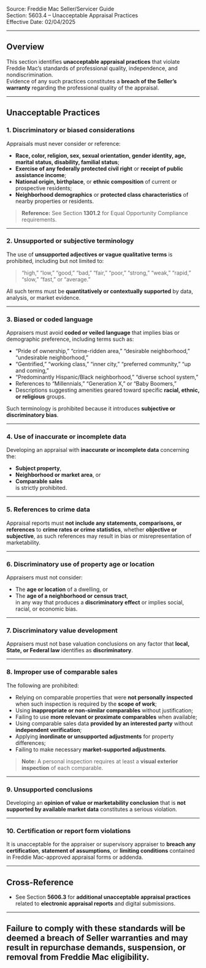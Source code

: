 Source: Freddie Mac Seller/Servicer Guide  
Section: 5603.4 – Unacceptable Appraisal Practices  
Effective Date: 02/04/2025  

---

## Overview
This section identifies **unacceptable appraisal practices** that violate Freddie Mac’s standards of professional quality, independence, and nondiscrimination.  
Evidence of any such practices constitutes a **breach of the Seller’s warranty** regarding the professional quality of the appraisal.

---

## Unacceptable Practices

### 1. Discriminatory or biased considerations
Appraisals must never consider or reference:
- **Race, color, religion, sex, sexual orientation, gender identity, age, marital status, disability, familial status**;  
- **Exercise of any federally protected civil right** or **receipt of public assistance income**;  
- **National origin, birthplace**, or **ethnic composition** of current or prospective residents;  
- **Neighborhood demographics** or **protected class characteristics** of nearby properties or residents.  

> **Reference:** See Section **1301.2** for Equal Opportunity Compliance requirements.

---

### 2. Unsupported or subjective terminology
The use of **unsupported adjectives or vague qualitative terms** is prohibited, including but not limited to:  
> “high,” “low,” “good,” “bad,” “fair,” “poor,” “strong,” “weak,” “rapid,” “slow,” “fast,” or “average.”

All such terms must be **quantitatively or contextually supported** by data, analysis, or market evidence.

---

### 3. Biased or coded language
Appraisers must avoid **coded or veiled language** that implies bias or demographic preference, including terms such as:
- “Pride of ownership,” “crime-ridden area,” “desirable neighborhood,” “undesirable neighborhood,”  
- “Gentrified,” “working class,” “inner city,” “preferred community,” “up and coming,”  
- “Predominantly Hispanic/Black neighborhood,” “diverse school system,”  
- References to “Millennials,” “Generation X,” or “Baby Boomers,”  
- Descriptions suggesting amenities geared toward specific **racial, ethnic, or religious** groups.  

Such terminology is prohibited because it introduces **subjective or discriminatory bias**.

---

### 4. Use of inaccurate or incomplete data
Developing an appraisal with **inaccurate or incomplete data** concerning the:
- **Subject property**,  
- **Neighborhood or market area**, or  
- **Comparable sales**  
is strictly prohibited.

---

### 5. References to crime data
Appraisal reports must **not include any statements, comparisons, or references** to **crime rates or crime statistics**, whether **objective or subjective**, as such references may result in bias or misrepresentation of marketability.

---

### 6. Discriminatory use of property age or location
Appraisers must not consider:
- The **age or location** of a dwelling, or  
- The **age of a neighborhood or census tract**,  
in any way that produces a **discriminatory effect** or implies social, racial, or economic bias.

---

### 7. Discriminatory value development
Appraisers must not base valuation conclusions on any factor that **local, State, or Federal law** identifies as **discriminatory**.

---

### 8. Improper use of comparable sales
The following are prohibited:
- Relying on comparable properties that were **not personally inspected** when such inspection is required by the **scope of work**;  
- Using **inappropriate or non-similar comparables** without justification;  
- Failing to use **more relevant or proximate comparables** when available;  
- Using comparable sales data **provided by an interested party** without **independent verification**;  
- Applying **inordinate or unsupported adjustments** for property differences;  
- Failing to make necessary **market-supported adjustments**.

> **Note:** A personal inspection requires at least a **visual exterior inspection** of each comparable.

---

### 9. Unsupported conclusions
Developing an **opinion of value or marketability conclusion** that is **not supported by available market data** constitutes a serious violation.

---

### 10. Certification or report form violations
It is unacceptable for the appraiser or supervisory appraiser to **breach any certification**, **statement of assumptions**, or **limiting conditions** contained in Freddie Mac-approved appraisal forms or addenda.

---

## Cross-Reference
- See Section **5606.3** for **additional unacceptable appraisal practices** related to **electronic appraisal reports** and digital submissions.  

---

Failure to comply with these standards will be deemed a **breach of Seller warranties** and may result in **repurchase demands**, **suspension**, or **removal from Freddie Mac eligibility**.
---
